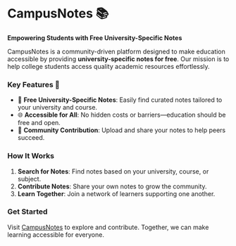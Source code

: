 # CampusNotes 📚

**Empowering Students with Free University-Specific Notes**

CampusNotes is a community-driven platform designed to make education accessible by providing **university-specific notes for free**. Our mission is to help college students access quality academic resources effortlessly.

### Key Features 🚀

- 📄 **Free University-Specific Notes**: Easily find curated notes tailored to your university and course.
- 🌐 **Accessible for All**: No hidden costs or barriers—education should be free and open.
- 🤝 **Community Contribution**: Upload and share your notes to help peers succeed.

### How It Works

1. **Search for Notes**: Find notes based on your university, course, or subject.
2. **Contribute Notes**: Share your own notes to grow the community.
3. **Learn Together**: Join a network of learners supporting one another.

### Get Started

Visit [CampusNotes](https://campusnotes-in.netlify.app/) to explore and contribute. Together, we can make learning accessible for everyone.
